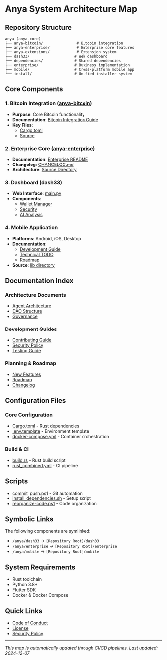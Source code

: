 # Anya System Architecture Map

## Repository Structure
```
anya (anya-core)
├── anya-bitcoin/               # Bitcoin integration
├── anya-enterprise/            # Enterprise core features
├── anya-extensions/            # Extension system
├── dash33/                    # Web dashboard
├── dependencies/              # Shared dependencies
├── enterprise/                # Business implementation
├── mobile/                    # Cross-platform mobile app
└── install/                   # Unified installer system
```

## Core Components

### 1. Bitcoin Integration ([anya-bitcoin](./anya-bitcoin/))
- **Purpose**: Core Bitcoin functionality
- **Documentation**: [Bitcoin Integration Guide](./anya-bitcoin/docs/README.md)
- **Key Files**:
  - [Cargo.toml](./anya-bitcoin/Cargo.toml)
  - [Source](./anya-bitcoin/src/)

### 2. Enterprise Core ([anya-enterprise](./anya-enterprise/))
- **Documentation**: [Enterprise README](./anya-enterprise/README.md)
- **Changelog**: [CHANGELOG.md](./anya-enterprise/CHANGELOG.md)
- **Architecture**: [Source Directory](./anya-enterprise/src/)

### 3. Dashboard (dash33)
- **Web Interface**: [main.py](./dash33/web/main.py)
- **Components**:
  - [Wallet Manager](./dash33/wallet/wallet_manager.py)
  - [Security](./dash33/core/security.py)
  - [AI Analysis](./dash33/ai/analyzer.py)

### 4. Mobile Application
- **Platforms**: Android, iOS, Desktop
- **Documentation**: 
  - [Development Guide](./mobile/DEVELOPMENT.md)
  - [Technical TODO](./mobile/TECHNICAL_TODO.md)
  - [Roadmap](./mobile/ROADMAP.md)
- **Source**: [lib directory](./mobile/lib/)

## Documentation Index

### Architecture Documents
- [Agent Architecture](./AGENT_ARCHITECTURE.md)
- [DAO Structure](./DAO.md)
- [Governance](./GOVERNANCE.md)

### Development Guides
- [Contributing Guide](./CONTRIBUTING.md)
- [Security Policy](./SECURITY.md)
- [Testing Guide](./TESTING.md)

### Planning & Roadmap
- [New Features](./NEW_FEATURES.md)
- [Roadmap](./ROADMAP.md)
- [Changelog](./CHANGELOG.md)

## Configuration Files

### Core Configuration
- [Cargo.toml](./Cargo.toml) - Rust dependencies
- [.env.template](./.env.template) - Environment template
- [docker-compose.yml](./docker-compose.yml) - Container orchestration

### Build & CI
- [build.rs](./build.rs) - Rust build script
- [rust_combined.yml](./rust_combined.yml) - CI pipeline

## Scripts
- [commit_push.ps1](./commit_push.ps1) - Git automation
- [install_dependencies.sh](./install_dependencies.sh) - Setup script
- [reorganize-code.ps1](./reorganize-code.ps1) - Code organization

## Symbolic Links
The following components are symlinked:
- `/anya/dash33` → `[Repository Root]/dash33`
- `/anya/enterprise` → `[Repository Root]/enterprise`
- `/anya/mobile` → `[Repository Root]/mobile`

## System Requirements
- Rust toolchain
- Python 3.8+
- Flutter SDK
- Docker & Docker Compose

## Quick Links
- [Code of Conduct](./CODE_OF_CONDUCT.md)
- [License](./LICENSE.md)
- [Security Policy](./SECURITY.md)

---
*This map is automatically updated through CI/CD pipelines. Last updated: 2024-12-07*
